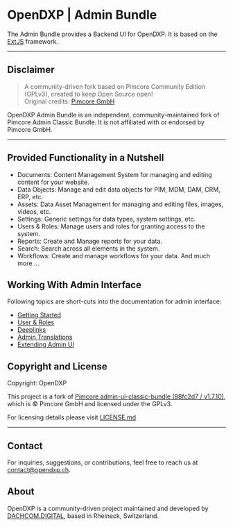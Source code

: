 # OpenDXP | Admin Bundle

The Admin Bundle provides a Backend UI for OpenDXP.
It is based on the [ExtJS](https://www.sencha.com/products/extjs/) framework.

***

## Disclaimer

> A community-driven fork based on Pimcore Community Edition (GPLv3), created to keep Open Source open!  
> Original credits: [Pimcore GmbH](https://www.pimcore.com)

OpenDXP Admin Bundle is an independent, community-maintained fork of Pimcore Admin Classic Bundle.
It is not affiliated with or endorsed by Pimcore GmbH.

***

## Provided Functionality in a Nutshell
- Documents: Content Management System for managing and editing content for your website.
- Data Objects: Manage and edit data objects for PIM, MDM, DAM, CRM, ERP, etc.
- Assets: Data Asset Management for managing and editing files, images, videos, etc.
- Settings: Generic settings for data types, system settings, etc.
- Users & Roles: Manage users and roles for granting access to the system.
- Reports: Create and Manage reports for your data.
- Search: Search across all elements in the system.
- Workflows: Create and manage workflows for your data.
And much more ...

## Working With Admin Interface

Following topics are short-cuts into the documentation for admin interface:

- [Getting Started](https://github.com/open-dxp/opendxp/blob/1.x/doc/01_Getting_Started/06_Create_a_First_Project.md)
- [User & Roles](https://github.com/open-dxp/opendxp/blob/1.x/doc/22_Administration_of_OpenDxp/07_Users_and_Roles.md)
- [Deeplinks](https://github.com/open-dxp/opendxp/blob/1.x/doc/20_Extending_OpenDxp/23_Deeplinks_into_Admin_Interface.md)
- [Admin Translations](https://github.com/open-dxp/opendxp/blob/1.x/doc/06_Multi_Language_i18n/07_Admin_Translations.md)
- [Extending Admin UI](https://github.com/open-dxp/opendxp/blob/1.x/doc/20_Extending_OpenDxp/13_Bundle_Developers_Guide/06_Event_Listener_UI.md)

## Copyright and License 
Copyright: OpenDXP

This project is a fork of [Pimcore admin-ui-classic-bundle (88fc2d7 / v1.7.10)](https://github.com/pimcore/admin-ui-classic-bundle/tree/88fc2d76ee0cd754f96ae89030bb54a4feb0e956),
which is © Pimcore GmbH and licensed under the GPLv3.

For licensing details please visit [LICENSE.md](LICENSE.md)

***

## Contact
For inquiries, suggestions, or contributions, feel free to reach us at contact@opendxp.ch.

## About
OpenDXP is a community-driven project maintained and developed by [DACHCOM.DIGITAL](https://www.dachcom.com/de-ch), based in Rheineck, Switzerland.
